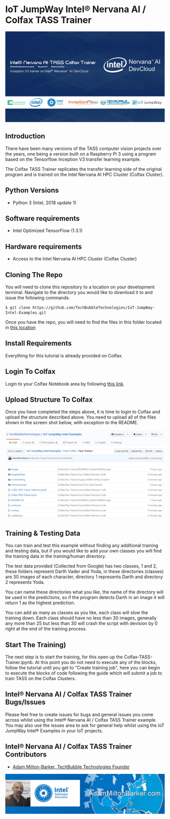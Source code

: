 # IoT JumpWay Intel® Nervana AI / Colfax TASS Trainer

![IoT JumpWay Intel® Nervana AI / Colfax Examples](../images/tass-trainer.jpg)

## Introduction

There have been many versions of the TASS computer vision projects over the years, one being a version built on a Raspberry Pi 3 using a program based on the Tensorflow Inception V3 transfer learning example. 

The Colfax TASS Trainer replicates the transfer learning side of the original program and is trained on the Intel Nervana AI HPC Cluster (Colfax Cluster).

## Python Versions

- Python 3 (Intel, 2018 update 1)

## Software requirements

- Intel Optimized TensorFlow (1.3.1)

## Hardware requirements

- Access to the Intel Nervana AI HPC Cluster (Colfax Cluster)

## Cloning The Repo

You will need to clone this repository to a location on your development terminal. Navigate to the directory you would like to download it to and issue the following commands.

    $ git clone https://github.com/TechBubbleTechnologies/IoT-JumpWay-Intel-Examples.git
	
Once you have the repo, you will need to find the files in this folder located in [this location](https://github.com/TechBubbleTechnologies/IoT-JumpWay-Intel-Examples/tree/master/Intel-Colfax/Tass-Trainer "this location")

## Install Requirements

Everything for this tutorial is already provided on Colfax.

## Login To Colfax

Login to your Colfax Notebook area by following [this link](https://access.colfaxresearch.com/?p=connect "this link").

## Upload Structure To Colfax

Once you have completed the steps above, it is time to login to Colfax and upload the structure described above. You need to upload all of the files shown in the screen shot below, with exception to the README.

![IoT JumpWay Intel® Nervana AI / Colfax Examples](Images/file-structure.jpg)

## Training & Testing Data

You can train and test this example without finding any additional training and testing data, but if you would like to add your own classes you will find the training data in the training/human directory. 

The test data provided (Collected from Google) has two classes, 1 and 2, these folders represent Darth Vader and Yoda, in these directories (classes) are 30 images of each character, directory 1 represents Darth and directory 2 represents Yoda. 

You can name these directories what you like, the name of the directory will be used in the predictions, so if the program detects Darth in an image it will return 1 as the highest prediction. 

You can add as many as classes as you like, each class will slow the training down. Each class should have no less than 30 images, generally any more than 25 but less than 30 will crash the script with devision by 0 right at the end of the training process.

## Start The Training)

The next step is to start the training, for this open up the Colfax-TASS-Trainer.ipynb. At this point you do not need to execute any of the blocks, follow the tutorial until you get to "Create training job", here you can begin to execute the blocks of code following the guide which will submit a job to train TASS on the Colfax Clusters.

## Intel® Nervana AI / Colfax TASS Trainer Bugs/Issues

Please feel free to create issues for bugs and general issues you come across whilst using the Intel® Nervana AI / Colfax TASS Trainer example. You may also use the issues area to ask for general help whilst using the IoT JumpWay Intel® Examples in your IoT projects.

## Intel® Nervana AI / Colfax TASS Trainer Contributors

- [Adam Milton-Barker, TechBubble Technologies Founder](https://github.com/AdamMiltonBarker "Adam Milton-Barker, TechBubble Technologies Founder")

![Adam Milton-Barker,  Intel Software Innovator](../../images/main/Intel-Software-Innovator.jpg) 



